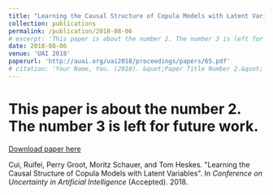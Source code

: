 ```yaml
---
title: "Learning the Causal Structure of Copula Models with Latent Variables"
collection: publications
permalink: /publication/2018-08-06
# excerpt: 'This paper is about the number 2. The number 3 is left for future work.'
date: 2018-08-06
venue: 'UAI 2018'
paperurl: 'http://auai.org/uai2018/proceedings/papers/65.pdf'
# citation: 'Your Name, You. (2010). &quot;Paper Title Number 2.&quot; <i>Journal 1</i>. 1(2).'
---
```

# This paper is about the number 2. The number 3 is left for future work.

[Download paper here](http://auai.org/uai2018/proceedings/papers/65.pdf)

Cui, Ruifei, Perry Groot, Moritz Schauer, and Tom Heskes. "Learning the Causal Structure of Copula Models with Latent Variables". In <i>Conference on Uncertainty in Artificial Intelligence</i> (Accepted). 2018.
